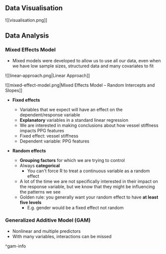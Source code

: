 ## Data Visualisation

![[visualisation.png]]



## Data Analysis
### Mixed Effects Model
- Mixed models were developed to allow us to use all our data, even when we have low sample sizes, structured data and many covariates to fit


![[linear-approach.png|Linear Approach]]

![[mixed-effect-model.png|Mixed Effects Model – Random Intercepts and Slopes]]

- **Fixed effects**
	- Variables that we expect will have an effect on the dependent/response variable
	- **Explanatory** variables in a standard linear regression
	- We are interested in making conclusions about how vessel stiffness impacts PPG features
	- Fixed effect: vessel stiffness
	- Dependent variable: PPG features

- **Random effects**
	- **Grouping factors** for which we are trying to control
	- Always **categorical**
		- You can't force R to treat a continuous variable as a random effect
	- A lot of the time we are not specifically interested in their impact on the response variable, but we know that they might be influencing the patterns we see
	- Golden rule: you generally want your random effect to have **at least five levels**
		- E.g. gender would be a fixed effect not random

### Generalized Additive Model (GAM)
- Nonlinear and multiple predictors
- With many variables, interactions can be missed

^gam-info
